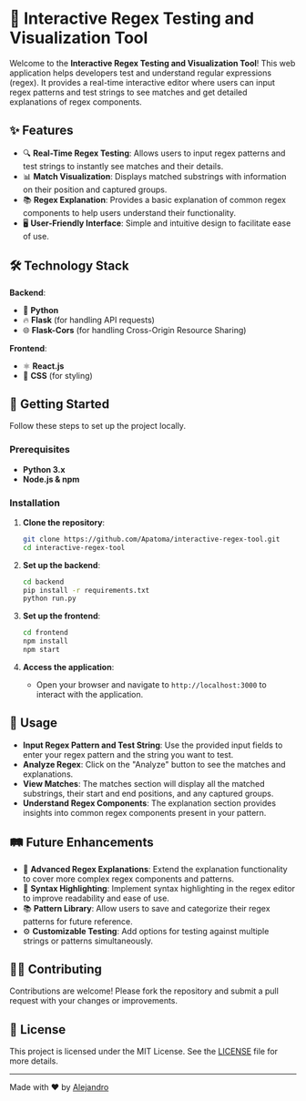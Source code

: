 # 🧩 Interactive Regex Testing and Visualization Tool

Welcome to the **Interactive Regex Testing and Visualization Tool**! This web application helps developers test and understand regular expressions (regex). It provides a real-time interactive editor where users can input regex patterns and test strings to see matches and get detailed explanations of regex components.

## ✨ Features

- 🔍 **Real-Time Regex Testing**: Allows users to input regex patterns and test strings to instantly see matches and their details.
- 📊 **Match Visualization**: Displays matched substrings with information on their position and captured groups.
- 📚 **Regex Explanation**: Provides a basic explanation of common regex components to help users understand their functionality.
- 🖥️ **User-Friendly Interface**: Simple and intuitive design to facilitate ease of use.

## 🛠️ Technology Stack

**Backend**:
- 🐍 **Python**
- 🔥 **Flask** (for handling API requests)
- 🌐 **Flask-Cors** (for handling Cross-Origin Resource Sharing)

**Frontend**:
- ⚛️ **React.js**
- 🎨 **CSS** (for styling)

## 🚀 Getting Started

Follow these steps to set up the project locally.

### Prerequisites

- **Python 3.x**
- **Node.js & npm**

### Installation

1. **Clone the repository**:
    ```bash
    git clone https://github.com/Apatoma/interactive-regex-tool.git
    cd interactive-regex-tool
    ```

2. **Set up the backend**:
    ```bash
    cd backend
    pip install -r requirements.txt
    python run.py
    ```

3. **Set up the frontend**:
    ```bash
    cd frontend
    npm install
    npm start
    ```

4. **Access the application**:
    - Open your browser and navigate to `http://localhost:3000` to interact with the application.

## 📝 Usage

- **Input Regex Pattern and Test String**: Use the provided input fields to enter your regex pattern and the string you want to test.
- **Analyze Regex**: Click on the "Analyze" button to see the matches and explanations.
- **View Matches**: The matches section will display all the matched substrings, their start and end positions, and any captured groups.
- **Understand Regex Components**: The explanation section provides insights into common regex components present in your pattern.

## 🛤️ Future Enhancements

- 🔬 **Advanced Regex Explanations**: Extend the explanation functionality to cover more complex regex components and patterns.
- 🎨 **Syntax Highlighting**: Implement syntax highlighting in the regex editor to improve readability and ease of use.
- 📚 **Pattern Library**: Allow users to save and categorize their regex patterns for future reference.
- ⚙️ **Customizable Testing**: Add options for testing against multiple strings or patterns simultaneously.

## 🧑‍💻 Contributing

Contributions are welcome! Please fork the repository and submit a pull request with your changes or improvements.

## 📄 License

This project is licensed under the MIT License. See the [LICENSE](LICENSE) file for more details.

---

Made with ❤️ by [Alejandro](https://github.com/Apatoma)
